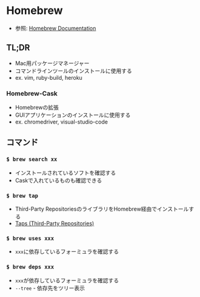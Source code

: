 # Homebrew
- 参照: [Homebrew Documentation](https://docs.brew.sh/)

## TL;DR
- Mac用パッケージマネージャー
- コマンドラインツールのインストールに使用する
- ex. vim, ruby-build, heroku

### Homebrew-Cask
- Homebrewの拡張
- GUIアプリケーションのインストールに使用する
- ex. chromedriver, visual-studio-code

## コマンド
### `$ brew search xx`
- インストールされているソフトを確認する
- Caskで入れているものも確認できる

### `$ brew tap`
- Third-Party RepositoriesのライブラリをHomebrew経由でインストールする
- [Taps (Third-Party Repositories)](https://docs.brew.sh/Taps)

### `$ brew uses xxx`
- `xxx`に依存しているフォーミュラを確認する

### `$ brew deps xxx`
- `xxx`が依存しているフォーミュラを確認する
- `--tree` - 依存先をツリー表示
